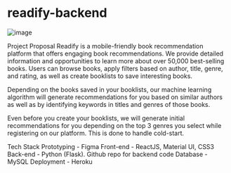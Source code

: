 # readify-backend

![image](https://github.com/ShefaliL/readify-backend/assets/76598077/1f08ecb8-612a-452f-aca7-4be3df41cb21)


Project Proposal
Readify is a mobile-friendly book recommendation platform that offers engaging book recommendations. We provide detailed information and opportunities to learn more about over 50,000 best-selling books. Users can browse books, apply filters based on author, title, genre, and rating, as well as create booklists to save interesting books.

Depending on the books saved in your booklists, our machine learning algorithm will generate recommendations for you based on similar authors as well as by identifying keywords in titles and genres of those books.

Even before you create your booklists, we will generate initial recommendations for you depending on the top 3 genres you select while registering on our platform. This is done to handle cold-start.

Tech Stack
Prototyping - Figma
Front-end - ReactJS, Material UI, CSS3
Back-end - Python (Flask). Github repo for backend code
Database - MySQL
Deployment - Heroku

